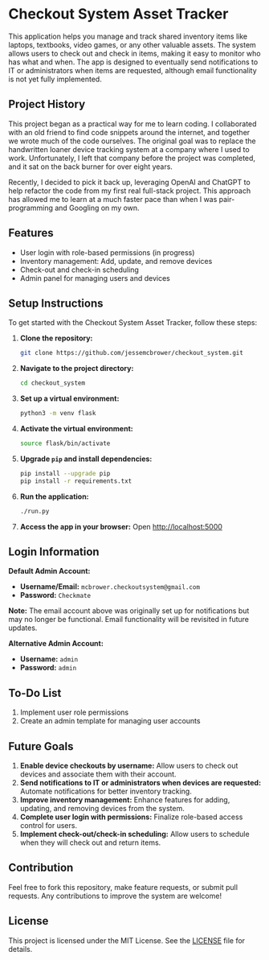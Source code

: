 # Checkout System Asset Tracker

This application helps you manage and track shared inventory items like laptops, textbooks, video games, or any other valuable assets. The system allows users to check out and check in items, making it easy to monitor who has what and when. The app is designed to eventually send notifications to IT or administrators when items are requested, although email functionality is not yet fully implemented.

## Project History

This project began as a practical way for me to learn coding. I collaborated with an old friend to find code snippets around the internet, and together we wrote much of the code ourselves. The original goal was to replace the handwritten loaner device tracking system at a company where I used to work. Unfortunately, I left that company before the project was completed, and it sat on the back burner for over eight years. 

Recently, I decided to pick it back up, leveraging OpenAI and ChatGPT to help refactor the code from my first real full-stack project. This approach has allowed me to learn at a much faster pace than when I was pair-programming and Googling on my own.

## Features

- User login with role-based permissions (in progress)
- Inventory management: Add, update, and remove devices
- Check-out and check-in scheduling
- Admin panel for managing users and devices

## Setup Instructions

To get started with the Checkout System Asset Tracker, follow these steps:

1. **Clone the repository:**
   ```bash
   git clone https://github.com/jessemcbrower/checkout_system.git
   ```
2. **Navigate to the project directory:**
   ```bash
   cd checkout_system
   ```
3. **Set up a virtual environment:**
   ```bash
   python3 -m venv flask
   ```
4. **Activate the virtual environment:**
   ```bash
   source flask/bin/activate
   ```
5. **Upgrade `pip` and install dependencies:**
   ```bash
   pip install --upgrade pip
   pip install -r requirements.txt
   ```
6. **Run the application:**
   ```bash
   ./run.py
   ```
7. **Access the app in your browser:**
   Open [http://localhost:5000](http://localhost:5000)

## Login Information

**Default Admin Account:**

- **Username/Email:** `mcbrower.checkoutsystem@gmail.com`
- **Password:** `Checkmate`

**Note:** The email account above was originally set up for notifications but may no longer be functional. Email functionality will be revisited in future updates.

**Alternative Admin Account:**

- **Username:** `admin`
- **Password:** `admin`

## To-Do List

1. Implement user role permissions
2. Create an admin template for managing user accounts

## Future Goals

1. **Enable device checkouts by username:** Allow users to check out devices and associate them with their account.
2. **Send notifications to IT or administrators when devices are requested:** Automate notifications for better inventory tracking.
3. **Improve inventory management:** Enhance features for adding, updating, and removing devices from the system.
4. **Complete user login with permissions:** Finalize role-based access control for users.
5. **Implement check-out/check-in scheduling:** Allow users to schedule when they will check out and return items.

## Contribution

Feel free to fork this repository, make feature requests, or submit pull requests. Any contributions to improve the system are welcome!

## License

This project is licensed under the MIT License. See the [LICENSE](LICENSE) file for details.
